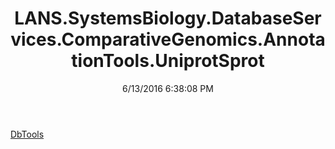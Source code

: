 ﻿---
title: LANS.SystemsBiology.DatabaseServices.ComparativeGenomics.AnnotationTools.UniprotSprot
date: 6/13/2016 6:38:08 PM
---

[DbTools](T-LANS.SystemsBiology.DatabaseServices.ComparativeGenomics.AnnotationTools.UniprotSprot.DbTools.html)
